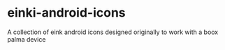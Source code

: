 # einki-android-icons
A collection of eink android icons designed originally to work with a boox palma device
